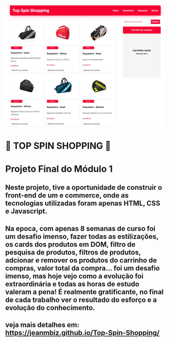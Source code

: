 <div>
  <img src="./github/pagina inicial.jpg" alt="Pagina Inicial">
</div>

# 🚧 TOP SPIN SHOPPING 🚧

# Projeto Final do Módulo 1

## Neste projeto, tive a oportunidade de construir o front-end de um e commerce, onde as tecnologias utilizadas foram apenas HTML, CSS e Javascript.

## Na epoca, com apenas 8 semanas de curso foi um desafio imenso, fazer todas as estilizações, os cards dos produtos em DOM, filtro de pesquisa de produtos, filtros de produtos, adcionar e remover os produtos do carrinho de compras, valor total da compra... foi um desafio imenso, mas hoje vejo como a evolução foi extraordinária e todas as horas de estudo valeram a pena! É realmente gratificante, no final de cada trabalho ver o resultado do esforço e a evolução do conhecimento.

## veja mais detalhes em: https://jeanmbiz.github.io/Top-Spin-Shopping/